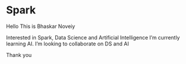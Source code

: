 # Spark

Hello
This is Bhaskar Noveiy

Interested in Spark, Data Science and Artificial Intelligence
I’m currently learning AI. 
I’m looking to collaborate on DS and AI


Thank you 
